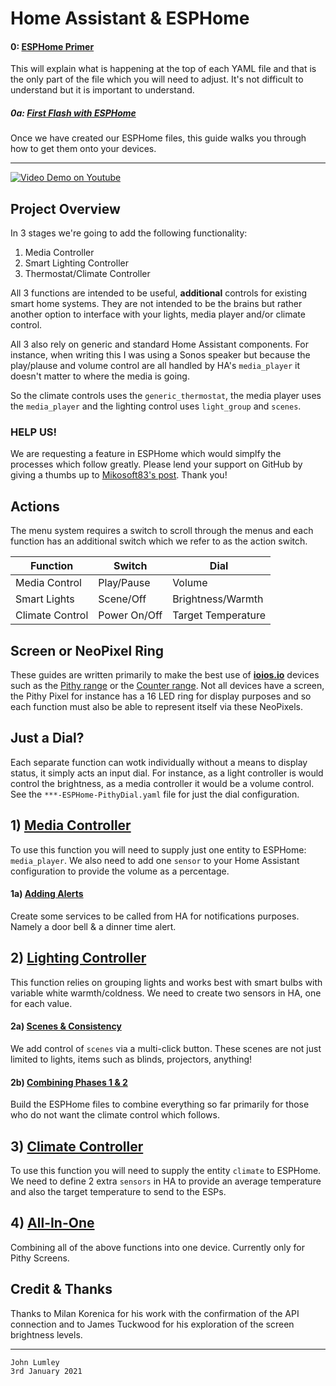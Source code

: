 # Home Assistant & ESPHome

#### 0: [ESPHome Primer](https://github.com/ioios-io/demos/tree/main/Home%20Assistant%20with%20ESPHome/0.%20ESPHome%20Primer)
This will explain what is happening at the top of each YAML file and that is the only part of the file which you will need to adjust. It's not difficult to understand but it is important to understand.
##### 0a: [First Flash with ESPHome](https://github.com/ioios-io/demos/tree/main/Home%20Assistant%20with%20ESPHome/0a.%20First%20Flash%20with%20ESPHome)
Once we have created our ESPHome files, this guide walks you through how to get them onto your devices.

___
[![Video Demo on Youtube](http://img.youtube.com/vi/5A1yOkjg-H0/0.jpg)](https://youtu.be/5A1yOkjg-H0 "View Demo Video on YouTube")

## Project Overview
In 3 stages we're going to add the following functionality:
1) Media Controller
2) Smart Lighting Controller
3) Thermostat/Climate Controller

All 3 functions are intended to be useful, **additional** controls for existing smart home systems. They are not intended to be the brains but rather another option to interface with your lights, media player and/or climate control.

All 3 also rely on generic and standard Home Assistant components. For instance, when writing this I was using a Sonos speaker but because the play/plause and volume control are all handled by HA's `media_player` it doesn't matter to where the media is going.

So the climate controls uses the `generic_thermostat`, the media player uses the `media_player` and the lighting control uses `light_group` and `scenes`.

### HELP US!
We are requesting a feature in ESPHome which would simplfy the processes which follow greatly. Please lend your support on GitHub by giving a thumbs up to [Mikosoft83's post](https://github.com/esphome/feature-requests/issues/1112). Thank you!
## Actions
The menu system requires a switch to scroll through the menus and each function has an additional switch which we refer to as the action switch.

| Function        | Switch       | Dial               |
| --------------- |--------------| -------------------|
| Media Control   | Play/Pause   | Volume             |
| Smart Lights    | Scene/Off    | Brightness/Warmth  |
| Climate Control | Power On/Off | Target Temperature |

## Screen or NeoPixel Ring
These guides are written primarily to make the best use of **[ioios.io](https://ioios.io)** devices such as the [Pithy range](https://ioios.io/products/pithy) or the [Counter range](https://ioios.io/products/counter). Not all devices have a screen, the Pithy Pixel for instance has a 16 LED ring for display purposes and so each function must also be able to represent itself via these NeoPixels.

## Just a Dial?
Each separate function can wotk individually without a means to display status, it simply acts an input dial. For instance, as a light controller is would control the brightness, as a media controller it would be a volume control.
See the `***-ESPHome-PithyDial.yaml` file for just the dial configuration.

## 1) [Media Controller](https://github.com/ioios-io/demos/tree/main/Home%20Assistant%20with%20ESPHome/1.%20Media%20Control)
To use this function you will need to supply just one entity to ESPHome: `media_player`. We also need to add one `sensor` to your Home Assistant configuration to provide the volume as a percentage.
#### 1a) [Adding Alerts](https://github.com/ioios-io/demos/tree/main/Home%20Assistant%20with%20ESPHome/1a.%20Adding%20Alerts)
Create some services to be called from HA for notifications purposes. Namely a door bell & a dinner time alert.
## 2) [Lighting Controller](https://github.com/ioios-io/demos/tree/main/Home%20Assistant%20with%20ESPHome/2.%20Lighting%20Control)
This function relies on grouping lights and works best with smart bulbs with variable white warmth/coldness. We need to create two sensors in HA, one for each value.
#### 2a) [Scenes & Consistency](https://github.com/ioios-io/demos/tree/main/Home%20Assistant%20with%20ESPHome/2a.%20Scenes%20%26%20Consistency)
We add control of `scenes` via a multi-click button. These scenes are not just limited to lights, items such as blinds, projectors, anything!
#### 2b) [Combining Phases 1 & 2](https://github.com/ioios-io/demos/tree/main/Home%20Assistant%20with%20ESPHome/2b.%20Lights%20and%20Media%20Combined)
Build the ESPHome files to combine everything so far primarily for those who do not want the climate control which follows.
## 3) [Climate Controller](https://github.com/ioios-io/demos/tree/main/Home%20Assistant%20with%20ESPHome/3.%20Climate%20Control)
To use this function you will need to supply the entity `climate` to ESPHome.
We need to define 2 extra `sensors` in HA to provide an average temperature and also the target temperature to send to the ESPs.

## 4) [All-In-One](https://github.com/ioios-io/demos/tree/main/Home%20Assistant%20with%20ESPHome/4.%20All-In-One)
Combining all of the above functions into one device. Currently only for Pithy Screens.


## Credit & Thanks
Thanks to Milan Korenica for his work with the confirmation of the API connection and to James Tuckwood for his exploration of the screen brightness levels.
___

```
John Lumley
3rd January 2021
```